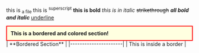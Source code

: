 this is <sub> a file </sub>
this is <sup>superscript</sup>
**this is bold**
*this is in italic*
~~strikethrough~~
***all bold and italic***
<ins>underline</ins>

<div style="border: 2px solid red; padding: 10px; background-color: lightyellow;">
  <b>This is a bordered and colored section!</b>
</div>
| **Bordered Section** |
|----------------------|
| This is inside a border |
